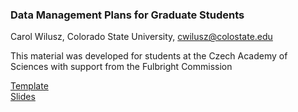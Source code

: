 ### Data Management Plans for Graduate Students
Carol Wilusz, Colorado State University, cwilusz@colostate.edu

This material was developed for students at the Czech Academy of Sciences with support from the Fulbright Commission

[Template](Assets/DMP_for_grad_students_IMG2025.docx)  
[Slides](Assets/Data_Management_Plans.pptx)


